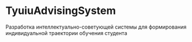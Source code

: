 # TyuiuAdvisingSystem
Разработка интеллектуально-советующей системы для формирования индивидуальной траектории обучения студента 
